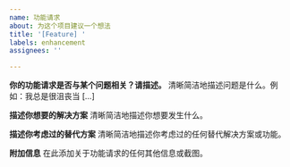 ```yaml
---
name: 功能请求
about: 为这个项目建议一个想法
title: '[Feature] '
labels: enhancement
assignees: ''

---
```


**你的功能请求是否与某个问题相关？请描述。**
清晰简洁地描述问题是什么。例如：我总是很沮丧当 [...]

**描述你想要的解决方案**
清晰简洁地描述你想要发生什么。

**描述你考虑过的替代方案**
清晰简洁地描述你考虑过的任何替代解决方案或功能。

**附加信息**
在此添加关于功能请求的任何其他信息或截图。
